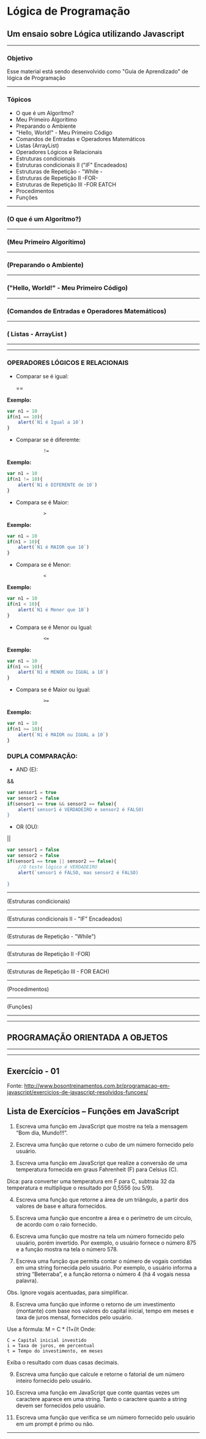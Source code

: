 # **Lógica de Programação**

## Um ensaio sobre Lógica utilizando Javascript

---
### Objetivo
Esse material está sendo desenvolvido como "Guia de Aprendizado" de lógica de Programação



---

### Tópicos
* O que é um Algorítmo?
* Meu Primeiro Algorítimo
* Preparando o Ambiente
* "Hello, World!" - Meu Primeiro Código
* Comandos de Entradas e Operadores Matemáticos
* Listas (ArrayList)
* Operadores Lógicos e Relacionais
* Estruturas condicionais
* Estruturas condicionais II ("IF" Encadeados)
* Estruturas de Repetição - "While -
* Estruturas de Repetição II -FOR-
* Estruturas de Repetição III -FOR EATCH
* Procedimentos
* Funções

---
### (O que é um Algorítmo?)

---
### (Meu Primeiro Algorítimo)

---
### (Preparando o Ambiente)

---
### (**"Hello, World!"** - Meu Primeiro Código)

---
### (Comandos de Entradas e Operadores Matemáticos)

---
### ( Listas - ArrayList )

---


---
### OPERADORES LÓGICOS E RELACIONAIS

* Comparar se é igual:
            
    ==

 **Exemplo:**

```Javascript
var n1 = 10
if(n1 == 10){
    alert(`N1 é Igual a 10`)
}


```

* Comparar se é diferemte:

                !=

 **Exemplo:**

```Javascript
var n1 = 10
if(n1 != 10){
    alert(`N1 é DIFERENTE de 10`)
}

```

* Compara se é Maior: 

                >

 **Exemplo:**

```Javascript
var n1 = 10
if(n1 > 10){
    alert(`N1 é MAIOR que 10`)
}


```
* Compara se é Menor: 

                <

 **Exemplo:**

```Javascript
var n1 = 10
if(n1 < 10){
    alert(`N1 é Menor que 10`)
}


```
* Compara se é Menor ou Igual: 

                <=
 **Exemplo:**

```Javascript
var n1 = 10
if(n1 <= 10){
    alert(`N1 é MENOR ou IGUAL a 10`)
}


```
* Compara se é Maior ou Igual:

                >=
**Exemplo:**

```Javascript
var n1 = 10
if(n1 >= 10){
    alert(`N1 é MAIOR ou IGUAL a 10`)
}


```

### DUPLA COMPARAÇÃO:

* AND (E):    

&&


```Javascript
var sensor1 = true
var sensor2 = false
if(sensor1 == true && sensor2 == false){
    alert(`sensor1 é VERDADEIRO e sensor2 é FALSO)
}


```

* OR  (OU):

||


```Javascript
var sensor1 = false
var sensor2 = false
if(sensor1 == true || sensor2 == false){
    //O teste lógico é VERDADEIRO
    alert(`sensor1 é FALSO, mas sensor2 é FALSO)
    
}


```
---
(Estruturas condicionais)



---
(Estruturas condicionais II - "IF" Encadeados)

---
(Estruturas de Repetição - "While")

---
(Estruturas de Repetição II -FOR)

---
(Estruturas de Repetição III - FOR EACH)

---
(Procedimentos)

---
(Funções)

---
---
## PROGRAMAÇÃO ORIENTADA A OBJETOS





---
---







## Exercício - 01
Fonte: http://www.bosontreinamentos.com.br/programacao-em-javascript/exercicios-de-javascript-resolvidos-funcoes/

## Lista de Exercícios – Funções em JavaScript

1. Escreva uma função em JavaScript que mostre na tela a mensagem “Bom dia, Mundo!!!”.

2. Escreva uma função que retorne o cubo de um número fornecido pelo usuário.

3. Escreva uma função em JavaScript que realize a conversão de uma temperatura fornecida em graus Fahrenheit (F) para Celsius (C).

Dica: para converter uma temperatura em F para C, subtraia 32 da temperatura e multiplique o resultado por 0,5556 (ou 5/9).

4. Escreva uma função que retorne a área de um triângulo, a partir dos valores de base e altura fornecidos.

5. Escreva uma função que encontre a área e o perímetro de um círculo, de acordo com o raio fornecido.

6. Escreva uma função que mostre na tela um número fornecido pelo usuário, porém invertido. Por exemplo, o usuário fornece o número 875 e a função mostra na tela o número 578.

7. Escreva uma função que permita contar o número de vogais contidas em uma string fornecida pelo usuário. Por exemplo, o usuário informa a string “Beterraba”, e a função retorna o número 4 (há 4 vogais nessa palavra).

Obs. Ignore vogais acentuadas, para simplificar.

8. Escreva uma função que informe o retorno de um investimento (montante) com base nos valores do capital inicial, tempo em meses e taxa de juros mensal, fornecidos pelo usuário.

Use a fórmula: M = C * (1+i)t
Onde:

    C = Capital inicial investido
    i = Taxa de juros, em percentual
    t = Tempo do investimento, em meses

Exiba o resultado com duas casas decimais.

9. Escreva uma função que calcule e retorne o fatorial de um número inteiro fornecido pelo usuário.

10. Escreva uma função em JavaScript que conte quantas vezes um caractere aparece em uma string. Tanto o caractere quanto a string devem ser fornecidos pelo usuário.

11. Escreva uma função que verifica se um número fornecido pelo usuário em um prompt é primo ou não.

---

